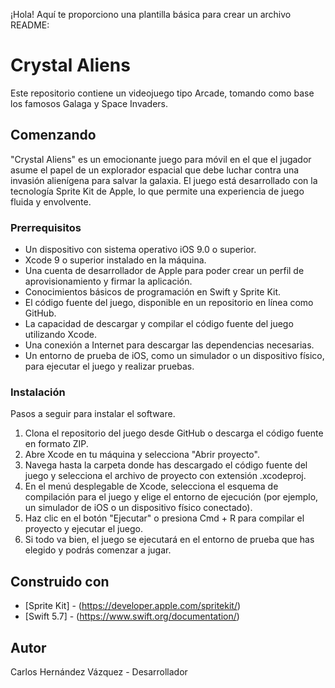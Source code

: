 ¡Hola! Aquí te proporciono una plantilla básica para crear un archivo README:

# Crystal Aliens

Este repositorio contiene un videojuego tipo Arcade, tomando como base los famosos Galaga y Space Invaders.

## Comenzando

"Crystal Aliens" es un emocionante juego para móvil en el que el jugador asume el papel de un explorador espacial que debe luchar contra una invasión alienígena para salvar la galaxia. El juego está desarrollado con la tecnología Sprite Kit de Apple, lo que permite una experiencia de juego fluida y envolvente.

### Prerrequisitos

- Un dispositivo con sistema operativo iOS 9.0 o superior.
- Xcode 9 o superior instalado en la máquina.
- Una cuenta de desarrollador de Apple para poder crear un perfil de aprovisionamiento y firmar la aplicación.
- Conocimientos básicos de programación en Swift y Sprite Kit.
- El código fuente del juego, disponible en un repositorio en línea como GitHub.
- La capacidad de descargar y compilar el código fuente del juego utilizando Xcode.
- Una conexión a Internet para descargar las dependencias necesarias.
- Un entorno de prueba de iOS, como un simulador o un dispositivo físico, para ejecutar el juego y realizar pruebas.

### Instalación

Pasos a seguir para instalar el software.

1. Clona el repositorio del juego desde GitHub o descarga el código fuente en formato ZIP.
2. Abre Xcode en tu máquina y selecciona "Abrir proyecto".
3. Navega hasta la carpeta donde has descargado el código fuente del juego y selecciona el archivo de proyecto con extensión .xcodeproj.
4. En el menú desplegable de Xcode, selecciona el esquema de compilación para el juego y elige el entorno de ejecución (por ejemplo, un simulador de iOS o un dispositivo físico conectado).
5. Haz clic en el botón "Ejecutar" o presiona Cmd + R para compilar el proyecto y ejecutar el juego.
6. Si todo va bien, el juego se ejecutará en el entorno de prueba que has elegido y podrás comenzar a jugar.

## Construido con

* [Sprite Kit] - (https://developer.apple.com/spritekit/)
* [Swift 5.7] - (https://www.swift.org/documentation/)

## Autor

Carlos Hernández Vázquez -  Desarrollador  
